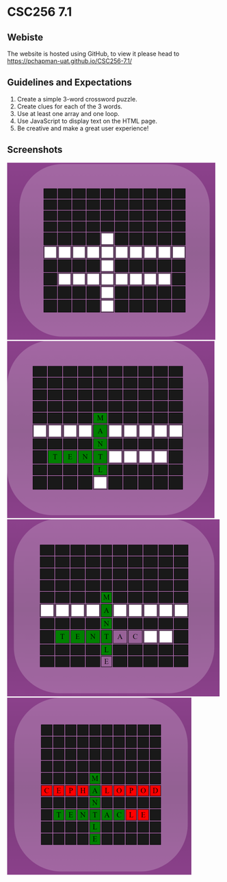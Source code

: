 # CSC256 7.1

## Webiste
The website is hosted using GitHub, to view it please head to https://pchapman-uat.github.io/CSC256-7.1/
## Guidelines and Expectations
1. Create a simple 3-word crossword puzzle.
2. Create clues for each of the 3 words.
3. Use at least one array and one loop.
4. Use JavaScript to display text on the HTML page.
5. Be creative and make a great user experience!
## Screenshots
![](./_screenshots/image1.webp)
![](./_screenshots/image2.webp)
![](./_screenshots/image3.webp)
![](./_screenshots/image4.webp)